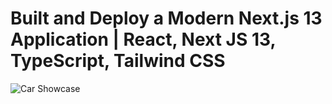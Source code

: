 # Built and Deploy a Modern Next.js 13 Application | React, Next JS 13, TypeScript, Tailwind CSS

![Car Showcase](https://i.ibb.co/GxvFJDZ/Thumbnail.png)
